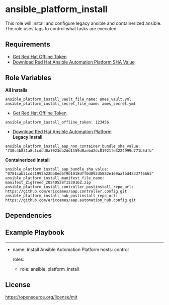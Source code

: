 ansible_platform_install
=========

This role will install and configure legacy ansible and containerized ansible.  The role uses tags to control what tasks are executed.

Requirements
------------
- [Get Red Hat Offline Token](https://access.redhat.com/management/api "Red Hat Offline Token")
- [Download Red Hat Ansible Automation Platform SHA Value](https://access.redhat.com/downloads/content/480/ver=2.4/rhel---9/2.4/x86_64/product-software "Download Red Hat Ansible Automation Platform")

Role Variables
--------------
**All installs**
```
ansible_platform_install_vault_file_name: ames_vault.yml
ansible_platform_install_secret_file_name: ames_secret.yml
```
- [Get Red Hat Offline Token](https://access.redhat.com/management/api "Red Hat Offline Token")
```
ansible_platform_install_offline_token: 123456
```
- [Download Red Hat Ansible Automation Platform](https://access.redhat.com/downloads/content/480/ver=2.4/rhel---9/2.4/x86_64/product-software "Download Red Hat Ansible Automation Platform")<br>
**Legacy Install**
```
ansible_platform_install_aap_non_container_bundle_sha_value: "730c4b831a8c1cddd0a7023db2dd1159d0aebd2dc81921fe3224999d771b5dfb"
```
**Containerized Install**
```
ansible_platform_install_aap_bundle_sha_value: "0781cab21cd21992a22bb8ed6f9b1018dff0d092d5882e1e9aafbd48337f6662"
ansible_platform_install_manifest_file_name: manifest_Zigfreed_20240528T153016Z.zip
ansible_platform_install_controller_postinstall_repo_url: https://github.com/ericcames/aap.controller.config.git
ansible_platform_install_hub_postinstall_repo_url: https://github.com/ericcames/aap.automation_hub.config.git
```

Dependencies
------------

Example Playbook
----------------

---
- name: Install Ansible Automation Platform
  hosts: control

  roles:
    - role: ansible_platform_install

License
-------

https://opensource.org/license/mit
